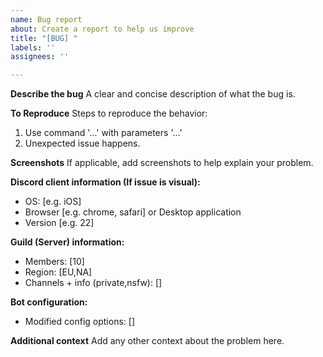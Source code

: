 ```yaml
---
name: Bug report
about: Create a report to help us improve
title: "[BUG] "
labels: ''
assignees: ''

---
```


**Describe the bug**
A clear and concise description of what the bug is.

**To Reproduce**
Steps to reproduce the behavior:
1. Use command '...' with parameters '...'
2. Unexpected issue happens.

**Screenshots**
If applicable, add screenshots to help explain your problem.

**Discord client information (If issue is visual):**
 - OS: [e.g. iOS]
 - Browser [e.g. chrome, safari] or Desktop application
 - Version [e.g. 22]

**Guild (Server) information:**
 - Members: [10]
 - Region: [EU,NA]
 - Channels + info (private,nsfw): []

**Bot configuration:**
- Modified config options: []

**Additional context**
Add any other context about the problem here.

